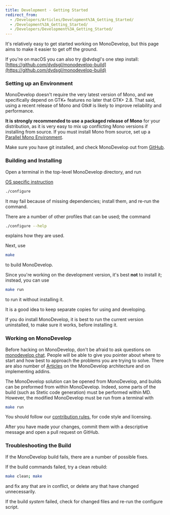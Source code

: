 ```yaml
---
title: Development - Getting Started
redirect_from:
  - /Developers/Articles/Development%3A_Getting_Started/
  - /Development%3A_Getting_Started/
  - /Developers/Development%3A_Getting_Started/
---
```


It's relatively easy to get started working on MonoDevelop, but this page aims to make it easier to get off the ground.

If you're on macOS you can also try @dvdsgl's one step install: [https://github.com/dvdsgl/monodevelop-build](https://github.com/dvdsgl/monodevelop-build)

### Setting up an Environment

MonoDevelop doesn't require the very latest version of Mono, and we specifically depend on GTK+ features no later that GTK+ 2.8. That said, using a recent release of Mono and Gtk# is likely to improve reliability and performance.

**It is strongly recommended to use a packaged release of Mono** for your distribution, as it is very easy to mix up conflicting Mono versions if installing from source. If you must install Mono from source, set up a [Parallel Mono Environment](https://www.mono-project.com/Parallel_Mono_Environments).

Make sure you have git installed, and check MonoDevelop out from [GitHub](https://github.com/mono/monodevelop).

### Building and Installing

Open a terminal in the top-level MonoDevelop directory, and run

[OS specific instruction](https://www.monodevelop.com/developers/building-monodevelop/)

``` bash
./configure
```

It may fail because of missing dependencies; install them, and re-run the command.

There are a number of other profiles that can be used; the command

``` bash
./configure --help
```

explains how they are used.

Next, use

``` bash
make
```

to build MonoDevelop.

Since you're working on the development version, it's best **not** to install it; instead, you can use

``` bash
make run
```

to run it without installing it.

It is a good idea to keep separate copies for using and developing.

If you do install MonoDevelop, it is best to run the current version uninstalled, to make sure it works, before installing it.

### Working on MonoDevelop

Before hacking on MonoDevelop, don't be afraid to ask questions on [monodevelop chat](https://www.mono-project.com/community/help/chat/). People will be able to give you pointer about where to start and how best to approach the problems you are trying to solve. There are also number of [Articles](/developers/articles/) on the MonoDevelop architecture and on implementing addins.

The MonoDevelop solution can be opened from MonoDevelop, and builds can be preformed from within MonoDevelop. Indeed, some parts of the build (such as Stetic code generation) must be performed within MD. However, the modified MonoDevelop must be run from a terminal with

``` bash
make run
```

You should follow our [contribution rules](/developers/#contribute), for code style and licensing.

After you have made your changes, commit them with a descriptive message and open a pull request on GitHub.

### Troubleshooting the Build

If the MonoDevelop build fails, there are a number of possible fixes.

If the build commands failed, try a clean rebuild:

``` bash
make clean; make
```

and fix any that are in conflict, or delete any that have changed unnecessarily.

If the build *system* failed, check for changed files and re-run the configure script.
